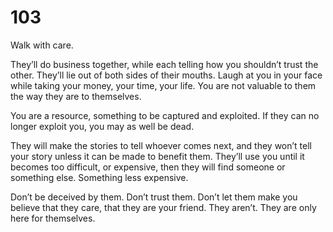# 103

Walk with care.

They’ll do business together, while each telling how you shouldn’t trust the other. They’ll lie out of both sides of their mouths. Laugh at you in your face while taking your money, your time, your life. You are not valuable to them the way they are to themselves.

You are a resource, something to be captured and exploited. If they can no longer exploit you, you may as well be dead.

They will make the stories to tell whoever comes next, and they won’t tell your story unless it can be made to benefit them. They’ll use you until it becomes too difficult, or expensive, then they will find someone or something else. Something less expensive.

Don’t be deceived by them. Don’t trust them. Don’t let them make you believe that they care, that they are your friend. They aren’t. They are only here for themselves.

